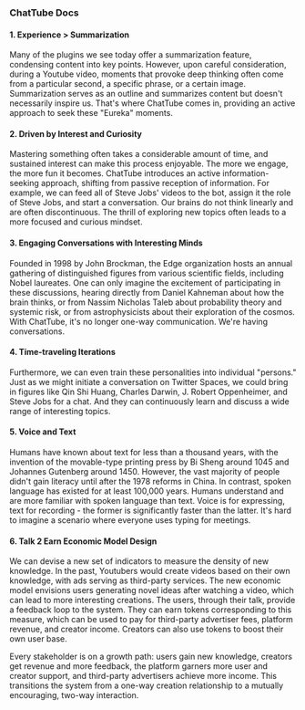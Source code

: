 ### ChatTube Docs



#### 1. Experience > Summarization

Many of the plugins we see today offer a summarization feature, condensing content into key points. However, upon careful consideration, during a Youtube video, moments that provoke deep thinking often come from a particular second, a specific phrase, or a certain image. Summarization serves as an outline and summarizes content but doesn't necessarily inspire us. That's where ChatTube comes in, providing an active approach to seek these "Eureka" moments.

#### 2. Driven by Interest and Curiosity

Mastering something often takes a considerable amount of time, and sustained interest can make this process enjoyable. The more we engage, the more fun it becomes. ChatTube introduces an active information-seeking approach, shifting from passive reception of information. For example, we can feed all of Steve Jobs' videos to the bot, assign it the role of Steve Jobs, and start a conversation. Our brains do not think linearly and are often discontinuous. The thrill of exploring new topics often leads to a more focused and curious mindset.

#### 3. Engaging Conversations with Interesting Minds

Founded in 1998 by John Brockman, the Edge organization hosts an annual gathering of distinguished figures from various scientific fields, including Nobel laureates. One can only imagine the excitement of participating in these discussions, hearing directly from Daniel Kahneman about how the brain thinks, or from Nassim Nicholas Taleb about probability theory and systemic risk, or from astrophysicists about their exploration of the cosmos. With ChatTube, it's no longer one-way communication. We're having conversations.

#### 4. Time-traveling Iterations

Furthermore, we can even train these personalities into individual "persons." Just as we might initiate a conversation on Twitter Spaces, we could bring in figures like Qin Shi Huang, Charles Darwin, J. Robert Oppenheimer, and Steve Jobs for a chat. And they can continuously learn and discuss a wide range of interesting topics.

#### 5. Voice and Text

Humans have known about text for less than a thousand years, with the invention of the movable-type printing press by Bi Sheng around 1045 and Johannes Gutenberg around 1450. However, the vast majority of people didn't gain literacy until after the 1978 reforms in China. In contrast, spoken language has existed for at least 100,000 years. Humans understand and are more familiar with spoken language than text. Voice is for expressing, text for recording - the former is significantly faster than the latter. It's hard to imagine a scenario where everyone uses typing for meetings.

#### 6. Talk 2 Earn Economic Model Design

We can devise a new set of indicators to measure the density of new knowledge. In the past, Youtubers would create videos based on their own knowledge, with ads serving as third-party services. The new economic model envisions users generating novel ideas after watching a video, which can lead to more interesting creations. The users, through their talk, provide a feedback loop to the system. They can earn tokens corresponding to this measure, which can be used to pay for third-party advertiser fees, platform revenue, and creator income. Creators can also use tokens to boost their own user base.

Every stakeholder is on a growth path: users gain new knowledge, creators get revenue and more feedback, the platform garners more user and creator support, and third-party advertisers achieve more income. This transitions the system from a one-way creation relationship to a mutually encouraging, two-way interaction.